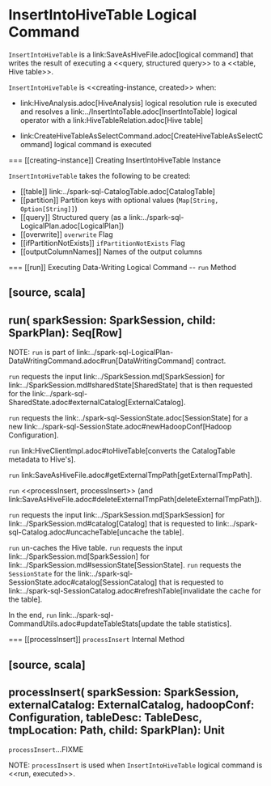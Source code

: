 # InsertIntoHiveTable Logical Command

`InsertIntoHiveTable` is a link:SaveAsHiveFile.adoc[logical command] that writes the result of executing a <<query, structured query>> to a <<table, Hive table>>.

`InsertIntoHiveTable` is <<creating-instance, created>> when:

* link:HiveAnalysis.adoc[HiveAnalysis] logical resolution rule is executed and resolves a link:../InsertIntoTable.adoc[InsertIntoTable] logical operator with a link:HiveTableRelation.adoc[Hive table]

* link:CreateHiveTableAsSelectCommand.adoc[CreateHiveTableAsSelectCommand] logical command is executed

=== [[creating-instance]] Creating InsertIntoHiveTable Instance

`InsertIntoHiveTable` takes the following to be created:

* [[table]] link:../spark-sql-CatalogTable.adoc[CatalogTable]
* [[partition]] Partition keys with optional values (`Map[String, Option[String]]`)
* [[query]] Structured query (as a link:../spark-sql-LogicalPlan.adoc[LogicalPlan])
* [[overwrite]] `overwrite` Flag
* [[ifPartitionNotExists]] `ifPartitionNotExists` Flag
* [[outputColumnNames]] Names of the output columns

=== [[run]] Executing Data-Writing Logical Command -- `run` Method

[source, scala]
----
run(
  sparkSession: SparkSession,
  child: SparkPlan): Seq[Row]
----

NOTE: `run` is part of link:../spark-sql-LogicalPlan-DataWritingCommand.adoc#run[DataWritingCommand] contract.

`run` requests the input link:../SparkSession.md[SparkSession] for link:../SparkSession.md#sharedState[SharedState] that is then requested for the link:../spark-sql-SharedState.adoc#externalCatalog[ExternalCatalog].

`run` requests the link:../spark-sql-SessionState.adoc[SessionState] for a new link:../spark-sql-SessionState.adoc#newHadoopConf[Hadoop Configuration].

`run` link:HiveClientImpl.adoc#toHiveTable[converts the CatalogTable metadata to Hive's].

`run` link:SaveAsHiveFile.adoc#getExternalTmpPath[getExternalTmpPath].

`run` <<processInsert, processInsert>> (and link:SaveAsHiveFile.adoc#deleteExternalTmpPath[deleteExternalTmpPath]).

`run` requests the input link:../SparkSession.md[SparkSession] for link:../SparkSession.md#catalog[Catalog] that is requested to link:../spark-sql-Catalog.adoc#uncacheTable[uncache the table].

`run` un-caches the Hive table. `run` requests the input link:../SparkSession.md[SparkSession] for link:../SparkSession.md#sessionState[SessionState]. `run` requests the `SessionState` for the link:../spark-sql-SessionState.adoc#catalog[SessionCatalog] that is requested to link:../spark-sql-SessionCatalog.adoc#refreshTable[invalidate the cache for the table].

In the end, `run` link:../spark-sql-CommandUtils.adoc#updateTableStats[update the table statistics].

=== [[processInsert]] `processInsert` Internal Method

[source, scala]
----
processInsert(
  sparkSession: SparkSession,
  externalCatalog: ExternalCatalog,
  hadoopConf: Configuration,
  tableDesc: TableDesc,
  tmpLocation: Path,
  child: SparkPlan): Unit
----

`processInsert`...FIXME

NOTE: `processInsert` is used when `InsertIntoHiveTable` logical command is <<run, executed>>.
